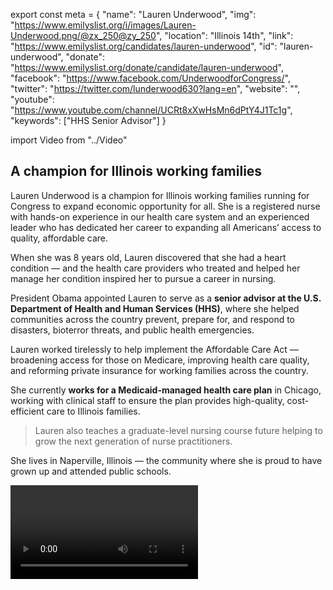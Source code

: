 export const meta = {
  "name": "Lauren Underwood",
  "img": "https://www.emilyslist.org/i/images/Lauren-Underwood.png/@zx_250@zy_250",
  "location": "Illinois 14th",
  "link": "https://www.emilyslist.org/candidates/lauren-underwood",
  "id": "lauren-underwood",
  "donate": "https://www.emilyslist.org/donate/candidate/lauren-underwood",
  "facebook": "https://www.facebook.com/UnderwoodforCongress/",
  "twitter": "https://twitter.com/lunderwood630?lang=en",
  "website": "",
  "youtube": "https://www.youtube.com/channel/UCRt8xXwHsMn6dPtY4J1Tc1g",
  "keywords": ["HHS Senior Advisor"]
}

import Video from "../Video"

## A champion for Illinois working families

Lauren Underwood is a champion for Illinois working families running for Congress to expand economic opportunity for all. She is a registered nurse with hands-on experience in our health care system and an experienced leader who has dedicated her career to expanding all Americans’ access to quality, affordable care.

When she was 8 years old, Lauren discovered that she had a heart condition — and the health care providers who treated and helped her manage her condition inspired her to pursue a career in nursing.

President Obama appointed Lauren to serve as a **senior advisor at the U.S. Department of Health and Human Services (HHS)**, where she helped communities across the country prevent, prepare for, and respond to disasters, bioterror threats, and public health emergencies.

Lauren worked tirelessly to help implement the Affordable Care Act — broadening access for those on Medicare, improving health care quality, and reforming private insurance for working families across the country.

She currently **works for a Medicaid-managed health care plan** in Chicago, working with clinical staff to ensure the plan provides high-quality, cost-efficient care to Illinois families.

> Lauren also teaches a graduate-level nursing course future helping to grow the next generation of nurse practitioners.

She lives in Naperville, Illinois — the community where she is proud to have grown up and attended public schools.

<Video id="v=9kmnliJja-8" />

## A fighter dedicated to expanding economic opportunity

Lauren is dedicated to expanding economic opportunity for all Illinoisans and to creating good-paying jobs so that hardworking families and their communities can thrive. As someone with a pre-existing condition, Lauren knows firsthand what’s at stake as we defend the progress we’ve worked so hard to make in expanding access to quality, affordable health care. This registered nurse, teacher, pro-choice champion, and public servant has the experience and determination to fight back against the GOP’s dangerous agenda that threatens Illinois’ working families’ access to affordable health care. “I am proud of serving our country by implementing the Affordable Care Act and expanding access to health coverage for millions of Americans,” Lauren has said, “and I was honored to be appointed by President Obama to serve as a Senior Policy Advisor at HHS, working to bolster our disaster response and preparedness and to ensure that our communities were safe, healthy, and resilient.” When elected, Lauren will fight tirelessly to move Illinois forward for all working families.

## An opportunity to flip a seat

Lauren is running against Republican incumbent Congressman Randy Hultgren, an extremist who has repeatedly sought to throw millions of Americans off their health insurance, puts special interests ahead of the hardworking families he was elected to serve, and denies the existence of climate change. Illinois’ 14th District has never before been represented by a woman or an African American in Congress, and Lauren has what it takes to win and make history. Illinois working families are ready to hold Hultgren accountable for his record of failure, and this race is a must-win on the path to taking back the House in 2018. Let’s show Lauren our full support, and help elect this champion for Illinois working families to Congress — and let’s take back the House.
